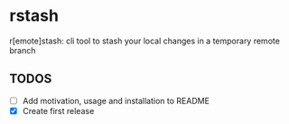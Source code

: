 # rstash
r[emote]stash: cli tool to stash your local changes in a temporary remote branch

## TODOS
- [ ] Add motivation, usage and installation to README
- [x] Create first release
